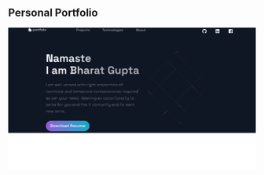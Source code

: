 ## Personal Portfolio

![Portfolio Website](https://github.com/Bharatgupta922/photos/blob/main/portfolioWebsite/readmeimage.png)
